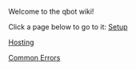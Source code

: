 Welcome to the qbot wiki!

Click a page below to go to it:
[Setup](https://github.com/yogurtsyum/qbot/wiki/Setup)

[Hosting](https://github.com/yogurtsyum/qbot/wiki/Hosting)

[Common Errors](https://github.com/yogurtsyum/qbot/wiki/Common-Errors)